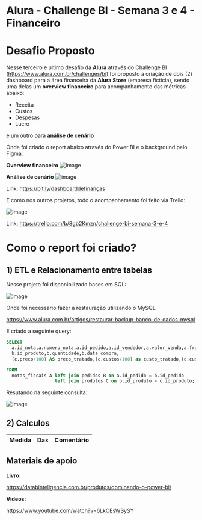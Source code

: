 # Alura - Challenge BI - Semana 3 e 4 - Financeiro

# Desafio Proposto

Nesse terceiro e ultimo desafio da **Alura** através do Challenge BI (https://www.alura.com.br/challenges/bi) foi proposto a criação de dois (2) dashboard para a área financeira da **Alura Store** (empresa ficticia), sendo uma delas um **overview financeiro** para acompanhamento das métricas abaixo:

- Receita 
- Custos
- Despesas
- Lucro

e um outro para **análise de cenário**

Onde foi criado o report abaixo através do Power BI e o background pelo Figma:

**Overview financeiro**
![image](https://user-images.githubusercontent.com/62486279/135931730-dd62ae27-431b-448b-911f-5783f904973d.png)

**Análise de cenário**
![image](https://user-images.githubusercontent.com/62486279/135931070-ef61471b-d337-4a3a-a871-a3e1348a7da4.png)

Link: https://bit.ly/dashboarddefinanças

E como nos outros projetos, todo o acompanhemento foi feito via Trello:

![image](https://user-images.githubusercontent.com/62486279/135931836-584355c2-29fc-440a-b0bf-15e9e7ff2a55.png)

Link: https://trello.com/b/8gb2Kmzn/challenge-bi-semana-3-e-4

# Como o report foi criado?

## 1) ETL e Relacionamento entre tabelas

Nesse projeto foi disponibilizado bases em SQL:

![image](https://user-images.githubusercontent.com/62486279/135931933-c2b1a81a-c17e-45e9-96a7-49e66ad81194.png)

Onde foi necessario fazer a restauração utilizando o MySQL

https://www.alura.com.br/artigos/restaurar-backup-banco-de-dados-mysql

E criado a seguinte query:

~~~SQL
SELECT 
  a.id_nota,a.numero_nota,a.id_pedido,a.id_vendedor,a.valor_venda,a.frete,a.imposto,
  b.id_produto,b.quantidade,b.data_compra,
  (c.preco/100) AS preco_tratado,(c.custos/100) as custo_tratado,(c.custos/100)*b.quantidade AS custos_total

FROM 
  notas_fiscais A left join pedidos B on a.id_pedido = b.id_pedido
                  left join produtos C on b.id_produto = c.id_produto;
~~~

Resutando na seguinte consulta:

![image](https://user-images.githubusercontent.com/62486279/135932511-df50f06c-2bb1-4385-a29d-e9f753807cef.png)


## 2) Calculos 

Medida   | Dax | Comentário
-------- | ---------- | ----------

## Materiais de apoio 

**Livro:**

https://databinteligencia.com.br/produtos/dominando-o-power-bi/

**Videos:**

https://www.youtube.com/watch?v=6LkCEsWSySY
